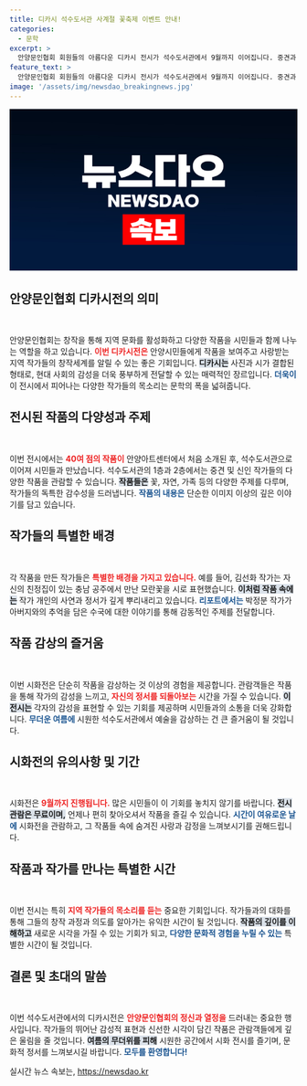 ```yaml
---
title: 디카시 석수도서관 사계절 꽃축제 이벤트 안내!
categories:
  - 문학
excerpt: >
  안양문인협회 회원들의 아름다운 디카시 전시가 석수도서관에서 9월까지 이어집니다. 중견과 신인 작가의 감성 가득한 시화를 감상하며 무더위를 잊고, 감동적인 문학의 세계에 빠져보세요!
feature_text: >
  안양문인협회 회원들의 아름다운 디카시 전시가 석수도서관에서 9월까지 이어집니다. 중견과 신인 작가의 감성 가득한 시화를 감상하며 무더위를 잊고, 감동적인 문학의 세계에 빠져보세요!
image: '/assets/img/newsdao_breakingnews.jpg'
---
```


<p><img src="/assets/img/newsdao_breakingnews.jpg" alt="bookingtag 속보" /></p>

<h2 data-ke-size="size26">안양문인협회 디카시전의 의미</h2>

<p data-ke-size="size16">&nbsp;</p>

<p>안양문인협회는 창작을 통해 지역 문화를 활성화하고 다양한 작품을 시민들과 함께 나누는 역할을 하고 있습니다. <b><span style="color: #ee2323;">이번 디카시전은</span></b> 안양시민들에게 작품을 보여주고 사랑받는 지역 작가들의 창작세계를 알릴 수 있는 좋은 기회입니다. <b><span style="background-color: #21538527;">디카시는</span></b> 사진과 시가 결합된 형태로, 현대 사회의 감성을 더욱 풍부하게 전달할 수 있는 매력적인 장르입니다. <b><span style="color: #1a5490;">더욱이</span></b> 이 전시에서 피어나는 다양한 작가들의 목소리는 문학의 폭을 넓혀줍니다.</p>

<h2 data-ke-size="size26">전시된 작품의 다양성과 주제</h2>

<p data-ke-size="size16">&nbsp;</p>

<p>이번 전시에서는 <b><span style="color: #ee2323;">40여 점의 작품이</span></b> 안양아트센터에서 처음 소개된 후, 석수도서관으로 이어져 시민들과 만났습니다. 석수도서관의 1층과 2층에서는 중견 및 신인 작가들의 다양한 작품을 관람할 수 있습니다. <b><span style="background-color: #21538527;">작품들은</span></b> 꽃, 자연, 가족 등의 다양한 주제를 다루며, 작가들의 독특한 감수성을 드러냅니다. <b><span style="color: #1a5490;">작품의 내용은</span></b> 단순한 이미지 이상의 깊은 이야기를 담고 있습니다.</p>

<h2 data-ke-size="size26">작가들의 특별한 배경</h2>

<p data-ke-size="size16">&nbsp;</p>

<p>각 작품을 만든 작가들은 <b><span style="color: #ee2323;">특별한 배경을 가지고 있습니다.</span></b> 예를 들어, 김선화 작가는 자신의 친정집이 있는 충남 공주에서 만난 모란꽃을 시로 표현했습니다. <b><span style="background-color: #21538527;">이처럼 작품 속에는</span></b> 작가 개인의 사연과 정서가 깊게 뿌리내리고 있습니다. <b><span style="color: #1a5490;">리포트에서는</span></b> 박정분 작가가 아버지와의 추억을 담은 수국에 대한 이야기를 통해 감동적인 주제를 전달합니다.</p>

<h2 data-ke-size="size26">작품 감상의 즐거움</h2>

<p data-ke-size="size16">&nbsp;</p>

<p>이번 시화전은 단순히 작품을 감상하는 것 이상의 경험을 제공합니다. 관람객들은 작품을 통해 작가의 감성을 느끼고, <b><span style="color: #ee2323;">자신의 정서를 되돌아보는</span></b> 시간을 가질 수 있습니다. <b><span style="background-color: #21538527;">이 전시는</span></b> 각자의 감성을 표현할 수 있는 기회를 제공하며 시민들과의 소통을 더욱 강화합니다. <b><span style="color: #1a5490;">무더운 여름에</span></b> 시원한 석수도서관에서 예술을 감상하는 건 큰 즐거움이 될 것입니다.</p>

<h2 data-ke-size="size26">시화전의 유의사항 및 기간</h2>

<p data-ke-size="size16">&nbsp;</p>

<p>시화전은 <b><span style="color: #ee2323;">9월까지 진행됩니다.</span></b> 많은 시민들이 이 기회를 놓치지 않기를 바랍니다. <b><span style="background-color: #21538527;">전시 관람은 무료이며,</span></b> 언제나 편히 찾아오셔서 작품을 즐길 수 있습니다. <b><span style="color: #1a5490;">시간이 여유로운 날에</span></b> 시화전을 관람하고, 그 작품들 속에 숨겨진 사랑과 감정을 느껴보시기를 권해드립니다.</p>

<h2 data-ke-size="size26">작품과 작가를 만나는 특별한 시간</h2>

<p data-ke-size="size16">&nbsp;</p>

<p>이번 전시는 특히 <b><span style="color: #ee2323;">지역 작가들의 목소리를 듣는</span></b> 중요한 기회입니다. 작가들과의 대화를 통해 그들의 창작 과정과 의도를 알아가는 유익한 시간이 될 것입니다. <b><span style="background-color: #21538527;">작품의 깊이를 이해하고</span></b> 새로운 시각을 가질 수 있는 기회가 되고, <b><span style="color: #1a5490;">다양한 문화적 경험을 누릴 수 있는</span></b> 특별한 시간이 될 것입니다.</p>

<h2 data-ke-size="size26">결론 및 초대의 말씀</h2>

<p data-ke-size="size16">&nbsp;</p>

<p>이번 석수도서관에서의 디카시전은 <b><span style="color: #ee2323;">안양문인협회의 정신과 열정을</span></b> 드러내는 중요한 행사입니다. 작가들의 뛰어난 감성적 표현과 신선한 시각이 담긴 작품은 관람객들에게 깊은 울림을 줄 것입니다. <b><span style="background-color: #21538527;">여름의 무더위를 피해</span></b> 시원한 공간에서 시화 전시를 즐기며, 문화적 정서를 느껴보시길 바랍니다. <b><span style="color: #1a5490;">모두를 환영합니다!</span></b></p>
실시간 뉴스 속보는, <a href="https://newsdao.kr" rel="dofollow">https://newsdao.kr</a>


